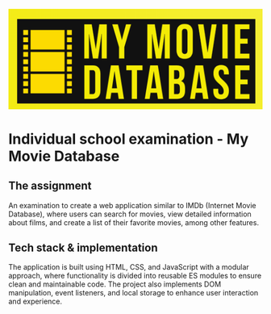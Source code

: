 ![logo](/template/res/logo.png)

# Individual school examination - My Movie Database

## The assignment
An examination to create a web application similar to IMDb (Internet Movie Database), where users can search for movies, view detailed information about films, and create a list of their favorite movies, among other features.

## Tech stack & implementation
The application is built using HTML, CSS, and JavaScript with a modular approach, where functionality is divided into reusable ES modules to ensure clean and maintainable code. The project also implements DOM manipulation, event listeners, and local storage to enhance user interaction and experience.
